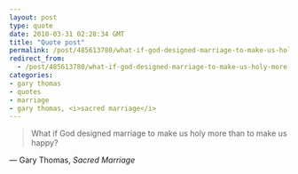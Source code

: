 ```yaml
---
layout: post
type: quote
date: 2010-03-31 02:28:34 GMT
title: "Quote post"
permalink: /post/485613780/what-if-god-designed-marriage-to-make-us-holy-more
redirect_from: 
  - /post/485613780/what-if-god-designed-marriage-to-make-us-holy-more
categories:
- gary thomas
- quotes
- marriage
- gary thomas, <i>sacred marriage</i>
---
```

<blockquote>What if God designed marriage to make us holy more than to make us happy?</blockquote>

 — Gary Thomas, <i>Sacred Marriage</i>
